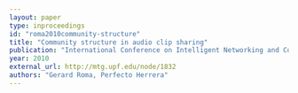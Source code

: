 ```yaml
---
layout: paper
type: inproceedings
id: "roma2010community-structure"
title: "Community structure in audio clip sharing"
publication: "International Conference on Intelligent Networking and Collaborative Systems"
year: 2010
external_url: http://mtg.upf.edu/node/1832
authors: "Gerard Roma, Perfecto Herrera"
---
```

